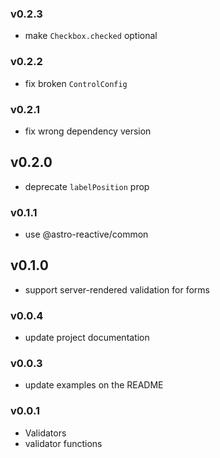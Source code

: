 ### v0.2.3
- make `Checkbox.checked` optional

### v0.2.2
- fix broken `ControlConfig`

### v0.2.1
- fix wrong dependency version
## v0.2.0
- deprecate `labelPosition` prop

### v0.1.1
- use @astro-reactive/common

## v0.1.0
- support server-rendered validation for forms

### v0.0.4
- update project documentation

### v0.0.3
- update examples on the README

### v0.0.1
- Validators
- validator functions
